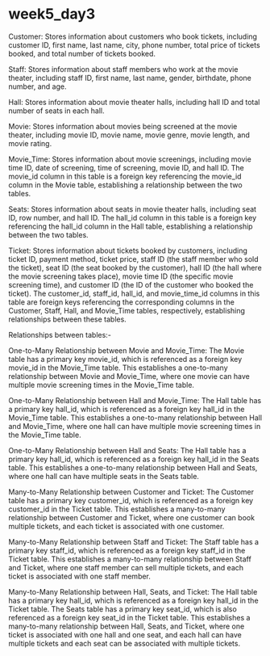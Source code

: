 # week5_day3

Customer: 
  Stores information about customers who book tickets, 
  including customer ID, first name, 
  last name, city, phone number, 
  total price of tickets booked, 
  and total number of tickets booked.

Staff: 
   Stores information about staff members who work at the movie theater, 
   including staff ID, 
   first name, 
   last name, 
   gender, 
   birthdate, 
   phone number, 
   and age.

Hall: 
    Stores information about movie theater halls, 
    including hall ID and total number of seats in each hall.

Movie: 
    Stores information about movies being screened at the movie theater,
    including movie ID, movie name, 
    movie genre, 
    movie length, 
    and movie rating.

Movie_Time: 
    Stores information about movie screenings, 
    including movie time ID, 
    date of screening, 
    time of screening, 
    movie ID, 
    and hall ID. 
    The movie_id column in this table is a foreign key referencing the movie_id column in the Movie table, 
    establishing a relationship between the two tables.

Seats: 
    Stores information about seats in movie theater halls, 
    including seat ID, 
    row number, 
    and hall ID. 
    The hall_id column in this table is a foreign key referencing the hall_id column in the Hall table, 
    establishing a relationship between the two tables.

Ticket: 
    Stores information about tickets booked by customers, 
    including ticket ID, 
    payment method, 
    ticket price, 
    staff ID (the staff member who sold the ticket), 
    seat ID (the seat booked by the customer), 
    hall ID (the hall where the movie screening takes place),
    movie time ID (the specific movie screening time),
    and customer ID (the ID of the customer who booked the ticket). 
    The customer_id, staff_id, hall_id, 
    and movie_time_id columns in this table are foreign keys referencing the corresponding columns in the Customer, 
    Staff, Hall, 
    and Movie_Time tables, 
    respectively, 
    establishing relationships between these tables.
    
    
Relationships between tables:- 

One-to-Many Relationship between Movie and Movie_Time:
    The Movie table has a primary key movie_id, 
    which is referenced as a foreign key movie_id in the Movie_Time table. 
    This establishes a one-to-many relationship between Movie and Movie_Time, 
    where one movie can have multiple movie screening times in the Movie_Time table.

One-to-Many Relationship between Hall and Movie_Time: 
    The Hall table has a primary key hall_id, 
    which is referenced as a foreign key hall_id in the Movie_Time table. 
    This establishes a one-to-many relationship between Hall and Movie_Time, 
    where one hall can have multiple movie screening times in the Movie_Time table.

One-to-Many Relationship between Hall and Seats: 
    The Hall table has a primary key hall_id, 
    which is referenced as a foreign key hall_id in the Seats table. 
    This establishes a one-to-many relationship between Hall and Seats, 
    where one hall can have multiple seats in the Seats table.

Many-to-Many Relationship between Customer and Ticket: 
    The Customer table has a primary key customer_id, 
    which is referenced as a foreign key customer_id in the Ticket table. 
    This establishes a many-to-many relationship between Customer and Ticket,
    where one customer can book multiple tickets, 
    and each ticket is associated with one customer.

Many-to-Many Relationship between Staff and Ticket: 
    The Staff table has a primary key staff_id, 
    which is referenced as a foreign key staff_id in the Ticket table. 
    This establishes a many-to-many relationship between Staff and Ticket, 
    where one staff member can sell multiple tickets, 
    and each ticket is associated with one staff member.

Many-to-Many Relationship between Hall, Seats, and Ticket: 
    The Hall table has a primary key hall_id, 
    which is referenced as a foreign key hall_id in the Ticket table. 
    The Seats table has a primary key seat_id, 
    which is also referenced as a foreign key seat_id in the Ticket table. 
    This establishes a many-to-many relationship between Hall, Seats, and Ticket, 
    where one ticket is associated with one hall and one seat, 
    and each hall can have multiple tickets and each seat can be associated with multiple tickets.
    
    


